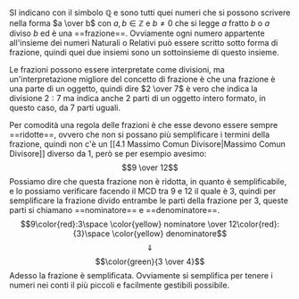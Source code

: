 SI indicano con il simbolo $\mathbb{Q}$ e sono tutti quei numeri che si possono scrivere nella forma $a \over b$  con $a,b \in \mathbb{Z}$ e $b \ne 0$ che si legge $a$ fratto $b$ o $a$ diviso $b$ ed è una ==frazione==.
Ovviamente ogni numero appartente all'insieme dei numeri Naturali o Relativi può essere scritto sotto forma di frazione, quindi quei due insiemi sono un sottoinsieme di questo insieme.

Le frazioni possono essere interpretate come divisioni, ma un'interpretazione migliore del concetto di frazione è che una frazione è una parte di un oggetto, quindi dire $2 \over 7$ è vero che indica la divisione $2:7$ ma indica anche $2$ parti di un oggetto intero formato, in questo caso, da $7$ parti uguali. 

Per comodità una regola delle frazioni è che esse devono essere sempre ==ridotte==, ovvero che non si possano più semplificare i termini della frazione, quindi non c'è un [[4.1 Massimo Comun Divisore|Massimo Comun Divisore]] diverso da $1$, però se per esempio avesimo:
$$9 \over 12$$
Possiamo dire che questa frazione non è ridotta, in quanto è semplificabile, e lo possiamo verificare facendo il MCD tra $9$ e $12$ il quale è $3$, quindi per semplificare la frazione divido entrambe le parti della frazione per $3$, queste parti si chiamano ==nominatore== e ==denominatore==.
$$9\color{red}:3\space \color{yellow} nominatore \over 12\color{red}:{3}\space \color{yellow} denominatore$$
$$\Downarrow$$
$$\color{green}{3 \over 4}$$
Adesso la frazione è semplificata. Ovviamente si semplifica per tenere i numeri nei conti il più piccoli e facilmente gestibili possibile.